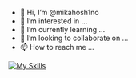 - 👋 Hi, I’m @mikahosh1no
- 👀 I’m interested in ...
- 🌱 I’m currently learning ...
- 💞️ I’m looking to collaborate on ...
- 📫 How to reach me ...

<!---
mikahosh1no/mikahosh1no is a ✨ special ✨ repository because its `README.md` (this file) appears on your GitHub profile.
You can click the Preview link to take a look at your changes.
--->


[![My Skills](https://skillicons.dev/icons?i=html,css,sass,js,ts,php,git,github,laravel,react,nextjs,nodejs,jest,firebase,githubactions,nestjs,graphql,docker,gcp,go,prisma&perline=8)](https://skillicons.dev)
